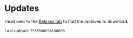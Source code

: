 # Updates

Head over to the [Relases tab](https://github.com/QuestEscape/updates/releases) to find the archives to download.

Last upload: `2565500068100000`
